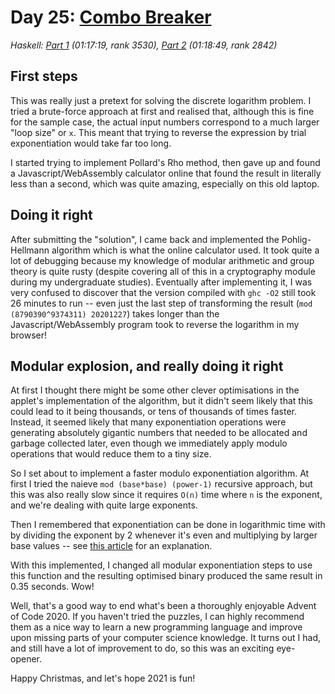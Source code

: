 # Day 25: [Combo Breaker](https://adventofcode.com/2020/day/25)
*Haskell: [Part 1](https://github.com/DestyNova/advent_of_code_2020/blob/main/day25/Part1.hs) (01:17:19, rank 3530), [Part 2](https://github.com/DestyNova/advent_of_code_2020/blob/main/day25/Part2.hs) (01:18:49, rank 2842)*

## First steps
This was really just a pretext for solving the discrete logarithm problem. I tried a brute-force approach at first and realised that, although this is fine for the sample case, the actual input numbers correspond to a much larger "loop size" or `x`. This meant that trying to reverse the expression by trial exponentiation would take far too long.

I started trying to implement Pollard's Rho method, then gave up and found a Javascript/WebAssembly calculator online that found the result in literally less than a second, which was quite amazing, especially on this old laptop.

## Doing it right
After submitting the "solution", I came back and implemented the Pohlig-Hellmann algorithm which is what the online calculator used. It took quite a lot of debugging because my knowledge of modular arithmetic and group theory is quite rusty (despite covering all of this in a cryptography module during my undergraduate studies). Eventually after implementing it, I was very confused to discover that the version compiled with `ghc -O2` still took 26 minutes to run -- even just the last step of transforming the result (`mod (8790390^9374311) 20201227`) takes longer than the Javascript/WebAssembly program took to reverse the logarithm in my browser!

## Modular explosion, and really doing it right
At first I thought there might be some other clever optimisations in the applet's implementation of the algorithm, but it didn't seem likely that this could lead to it being thousands, or tens of thousands of times faster. Instead, it seemed likely that many exponentiation operations were generating absolutely gigantic numbers that needed to be allocated and garbage collected later, even though we immediately apply modulo operations that would reduce them to a tiny size.

So I set about to implement a faster modulo exponentiation algorithm. At first I tried the naieve `mod (base*base) (power-1)` recursive approach, but this was also really slow since it requires `O(n)` time where `n` is the exponent, and we're dealing with quite large exponents.

Then I remembered that exponentiation can be done in logarithmic time with by dividing the exponent by 2 whenever it's even and multiplying by larger base values -- see [this article](https://dev-notes.eu/2019/12/Fast-Modular-Exponentiation/) for an explanation.

With this implemented, I changed all modular exponentiation steps to use this function and the resulting optimised binary produced the same result in 0.35 seconds. Wow!

Well, that's a good way to end what's been a thoroughly enjoyable Advent of Code 2020. If you haven't tried the puzzles, I can highly recommend them as a nice way to learn a new programming language and improve upon missing parts of your computer science knowledge. It turns out I had, and still have a lot of improvement to do, so this was an exciting eye-opener.

Happy Christmas, and let's hope 2021 is fun!
